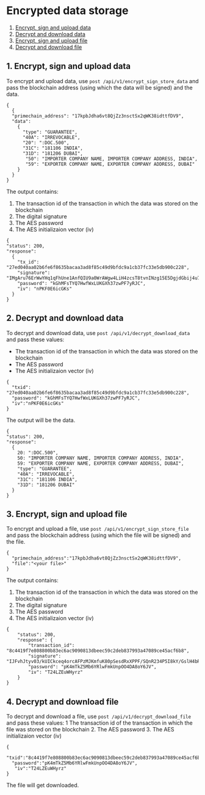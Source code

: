 # Encrypted data storage

1. [Encrypt, sign and upload data](#1-encrypt-sign-and-upload-data)
2. [Decrypt and download data](#2-decrypt-and-download-data)
3. [Encrypt, sign and upload file](#3-encrypt-sign-and-upload-file)
4. [Decrypt and download file](#4-decrypt-and-download-file)

## 1. Encrypt, sign and upload data
To encrypt and upload data, use `post /api/v1/encrypt_sign_store_data` and pass the blockchain address (using which the data will be signed) and the data.
```
{
  {
  "primechain_address": "17kpbJdha6vt8QjZz3nsctSx2qWK38idttfDV9",
  "data": 
    {
      "type": "GUARANTEE",
      "40A": "IRREVOCABLE",
      "20": ":DOC.500",
      "31C": "181106 INDIA",
      "31D": "181206 DUBAI",
       "50": "IMPORTER COMPANY NAME, IMPORTER COMPANY ADDRESS, INDIA",
       "59": "EXPORTER COMPANY NAME, EXPORTER COMPANY ADDRESS, DUBAI"
    }
  }
}
```
The output contains:
1. The transaction id of the transaction in which the data was stored on the blockchain
2. The digital signature
3. The AES password
4. The AES initializaion vector (iv)
```
{
"status": 200,
"response": 
  {
    "tx_id": "27ed040aa02b6fe6f8635bacaa3ad8f85c49d9bfdc9a1cb37fc33e5db900c228",
    "signature": "IMgAru76ErWwYHq1qFhUne1AnfQIU9a0WrAWgw4LiH4zcsT8tvnINzg15E5DgjdGbij4u7jxyCHBXoDKhU/2JPk=",
    "password": "kGhMFsTYQ7HwfWxLUKGXh37zwPF7yRJC",
    "iv": "nPKF0E6icGKs"
  }
}
```

## 2. Decrypt and download data
To decrypt and download data, use `post /api/v1/decrypt_download_data` and pass these values:
* The transaction id of the transaction in which the data was stored on the blockchain
* The AES password
* The AES initializaion vector (iv)
```
{
  "txid": "27ed040aa02b6fe6f8635bacaa3ad8f85c49d9bfdc9a1cb37fc33e5db900c228",
  "password": "kGhMFsTYQ7HwfWxLUKGXh37zwPF7yRJC",
  "iv":"nPKF0E6icGKs"
}
```
The output will be the data.
```
{
"status": 200,
"response": 
  {
    20: ":DOC.500",
    50: "IMPORTER COMPANY NAME, IMPORTER COMPANY ADDRESS, INDIA",
    59: "EXPORTER COMPANY NAME, EXPORTER COMPANY ADDRESS, DUBAI",
    "type": "GUARANTEE",
    "40A": "IRREVOCABLE",
    "31C": "181106 INDIA",
    "31D": "181206 DUBAI"
  }
}
```

## 3. Encrypt, sign and upload file
To encrypt and upload a file, use `post /api/v1/encrypt_sign_store_file` and pass the blockchain address (using which the file will be signed) and the file.
```
{
  "primechain_address":"17kpbJdha6vt8QjZz3nsctSx2qWK38idttfDV9",
  "file":"<your file>"
}
```
The output contains:
1. The transaction id of the transaction in which the data was stored on the blockchain
2. The digital signature
3. The AES password
4. The AES initializaion vector (iv)
```
{
    "status": 200,
    "response": {
        "transaction_id": "8c4419f7e808800b83ec6ac9090813dbeec59c2deb837993a47089ce45acf6b8",
        "signature": "IJFvhJtyv03/kUICkceq4orcAFPzMJKmfuK80pSesdRxXPPF/SQnR234P5I8kY/GslH4bRgFE9mwkm5HhCPTfZk=",
        "password": "pK4mTkZ5Mb6YRlwFmkUnpOO4DA8oY6JV",
        "iv": "T24LZEuWHyrz"
    }
}
```

## 4. Decrypt and download file
To decrypt and download a file, use `post /api/v1/decrypt_download_file` and pass these values:
1 The transaction id of the transaction in which the file was stored on the blockchain
2. The AES password
3. The AES initializaion vector (iv)
```
{
  "txid":"8c4419f7e808800b83ec6ac9090813dbeec59c2deb837993a47089ce45acf6b8",
  "password":"pK4mTkZ5Mb6YRlwFmkUnpOO4DA8oY6JV",
   "iv":"T24LZEuWHyrz"
}
```
The file will get downloaded.
